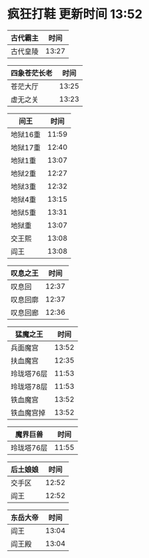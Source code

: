 # 疯狂打鞋 更新时间 13:52

| 古代霸主   | 时间    |
|--------|-------|
| 古代皇陵 | 13:27 |

| 四象苍茫长老   | 时间    |
|--------|-------|
| 苍茫大厅 | 13:25 |
| 虚无之关 | 13:23 |

| 间王   | 时间    |
|--------|-------|
| 地狱16重 | 11:59 |
| 地狱17重 | 12:40 |
| 地狱1重 | 13:07 |
| 地狱2重 | 12:27 |
| 地狱3重 | 12:32 |
| 地狱4重 | 13:15 |
| 地狱5重 | 13:31 |
| 地狱重 | 13:07 |
| 交王熙 | 13:08 |
| 阎王 | 13:08 |

| 叹息之王   | 时间    |
|--------|-------|
| 叹息回 | 12:37 |
| 叹息回廓 | 12:37 |
| 叹息回廊 | 12:36 |

| 猛魔之王   | 时间    |
|--------|-------|
| 兵面魔宫 | 13:52 |
| 扶血魔宫 | 12:35 |
| 玲珑塔76层 | 11:53 |
| 玲珑塔78层 | 11:53 |
| 铁血魔宫 | 13:52 |
| 铁血魔宫掉 | 13:52 |

| 魔界巨兽   | 时间    |
|--------|-------|
| 玲珑塔76层 | 11:55 |

| 后土娘娘   | 时间    |
|--------|-------|
| 交手区 | 12:52 |
| 阎王 | 12:52 |

| 东岳大帝   | 时间    |
|--------|-------|
| 阎王 | 13:04 |
| 阎王殿 | 13:04 |